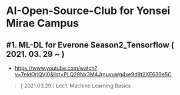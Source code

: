 AI-Open-Source-Club for Yonsei Mirae Campus
========


## #1. ML-DL for Everone Season2_Tensorflow ( 2021. 03. 29 ~ )
* https://www.youtube.com/watch?v=7eldOrjQVi0&list=PLQ28Nx3M4Jrguyuwg4xe9d9t2XE639e5C
>[ 2021.03.29 ]   Lec1. Machine Learning Basics
